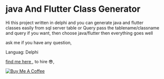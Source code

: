 # java And Flutter Class Generator

Hi
this project written in delphi and you can generate java and flutter classes easily from sql server table or Query
pass the tablename/classname and query if you want, then choose java/flutter then everything goes well

ask me if you have any question,

Languag: Delphi




[find me here ](http://zahmatkesh.dev), to hire :sunglasses:,

[![Buy Me A Coffee](https://bmc-cdn.nyc3.digitaloceanspaces.com/BMC-button-images/custom_images/orange_img.png "Buy Me A Coffee")](https://www.buymeacoffee.com/AZahmatkesh "Buy Me A Coffee")